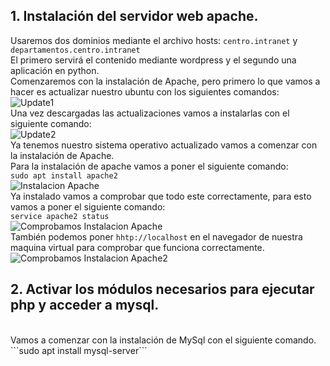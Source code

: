 ## 1. Instalación del servidor web apache.
Usaremos dos dominios mediante el archivo hosts: `centro.intranet` y `departamentos.centro.intranet`
<br>
El primero servirá el contenido mediante wordpress y el segundo una aplicación en python.
<br>
Comenzaremos con la instalación de Apache, pero primero lo que vamos a hacer es actualizar nuestro ubuntu con los siguientes comandos:
<br>
![Update1](images/Screenshot_1.png)
<br>
Una vez descargadas las actualizaciones vamos a instalarlas con el siguiente comando:
<br>
![Update2](images/Screenshot_2.png)
<br>
Ya tenemos nuestro sistema operativo actualizado vamos a comenzar con  la instalación de Apache.
<br>
Para la instalación de apache vamos a poner el siguiente comando:
<br>
```sudo apt install apache2```
<br>
![Instalacion Apache](images/Screenshot_3.png)
<br>
Ya instalado vamos a comprobar que todo este correctamente, para esto vamos a poner el siguiente comando:
<br>
```service apache2 status```
<br>
![Comprobamos Instalacion Apache](images/Screenshot_4.png)
<br>
También podemos poner ```hhtp://localhost``` en el navegador de nuestra maquina virtual para comprobar que funciona correctamente.
<br>
![Comprobamos Instalacion Apache2](images/Screenshot_5.png)
<br>
## 2. Activar los módulos necesarios para ejecutar php y acceder a mysql.
<br>
Vamos a comenzar con la instalación de MySql con el siguiente comando. ```sudo apt install mysql-server```
